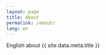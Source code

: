 ```yaml
---
layout: page
title: About
permalink: /about/
lang: en
---
```


English about {{ site.data.meta.title }}
